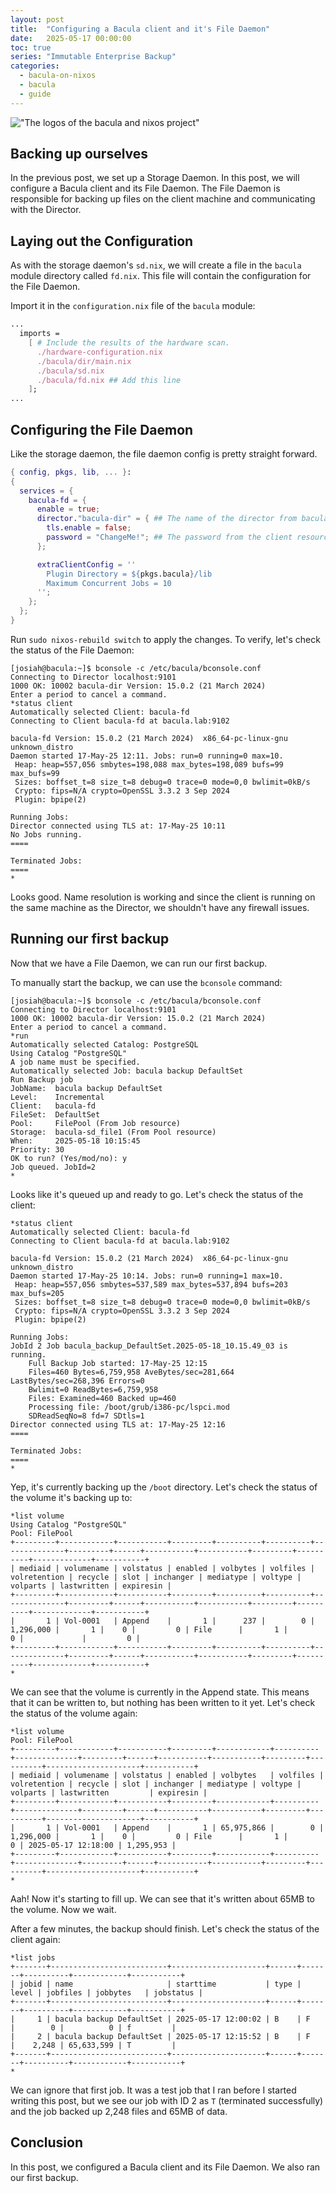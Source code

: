 ```yaml
---
layout: post
title:  "Configuring a Bacula client and it's File Daemon" 
date:   2025-05-17 00:00:00
toc: true
series: "Immutable Enterprise Backup"
categories:
  - bacula-on-nixos
  - bacula
  - guide
---
```


!["The logos of the bacula and nixos project"](/assets/img/posts/2025-04-17-immutable-bacula/splash.png)

## Backing up ourselves
In the previous post, we set up a Storage Daemon. In this post, we will configure a Bacula client and its File Daemon.
The File Daemon is responsible for backing up files on the client machine and communicating with the Director.

## Laying out the Configuration
As with the storage daemon's `sd.nix`, we will create a file in the `bacula` module directory called `fd.nix`.
This file will contain the configuration for the File Daemon.

Import it in the `configuration.nix` file of the `bacula` module:
```nix
...
  imports =
    [ # Include the results of the hardware scan.
      ./hardware-configuration.nix
      ./bacula/dir/main.nix
      ./bacula/sd.nix
      ./bacula/fd.nix ## Add this line
    ];
...
```

## Configuring the File Daemon
Like the storage daemon, the file daemon config is pretty straight forward.
```nix
{ config, pkgs, lib, ... }:
{
  services = {
    bacula-fd = {
      enable = true;
      director."bacula-dir" = { ## The name of the director from bacula/dir/services.nix
        tls.enable = false;
        password = "ChangeMe!"; ## The password from the client resource in bacula/dir/services.nix
      };

      extraClientConfig = ''
        Plugin Directory = ${pkgs.bacula}/lib
        Maximum Concurrent Jobs = 10
      '';
    };
  };
}
```

Run `sudo nixos-rebuild switch` to apply the changes.
To verify, let's check the status of the File Daemon:
```shell
[josiah@bacula:~]$ bconsole -c /etc/bacula/bconsole.conf 
Connecting to Director localhost:9101
1000 OK: 10002 bacula-dir Version: 15.0.2 (21 March 2024)
Enter a period to cancel a command.
*status client
Automatically selected Client: bacula-fd
Connecting to Client bacula-fd at bacula.lab:9102

bacula-fd Version: 15.0.2 (21 March 2024)  x86_64-pc-linux-gnu unknown_distro 
Daemon started 17-May-25 12:11. Jobs: run=0 running=0 max=10.
 Heap: heap=557,056 smbytes=198,088 max_bytes=198,089 bufs=99 max_bufs=99
 Sizes: boffset_t=8 size_t=8 debug=0 trace=0 mode=0,0 bwlimit=0kB/s
 Crypto: fips=N/A crypto=OpenSSL 3.3.2 3 Sep 2024
 Plugin: bpipe(2) 

Running Jobs:
Director connected using TLS at: 17-May-25 10:11
No Jobs running.
====

Terminated Jobs:
====
*
```
Looks good.  Name resolution is working and since the client is running on the same machine as the Director, we shouldn't have any firewall issues.

## Running our first backup
Now that we have a File Daemon, we can run our first backup.

To manually start the backup, we can use the `bconsole` command:
```shell
[josiah@bacula:~]$ bconsole -c /etc/bacula/bconsole.conf 
Connecting to Director localhost:9101
1000 OK: 10002 bacula-dir Version: 15.0.2 (21 March 2024)
Enter a period to cancel a command.
*run
Automatically selected Catalog: PostgreSQL
Using Catalog "PostgreSQL"
A job name must be specified.
Automatically selected Job: bacula backup DefaultSet
Run Backup job
JobName:  bacula backup DefaultSet
Level:    Incremental
Client:   bacula-fd
FileSet:  DefaultSet
Pool:     FilePool (From Job resource)
Storage:  bacula-sd_file1 (From Pool resource)
When:     2025-05-18 10:15:45
Priority: 30
OK to run? (Yes/mod/no): y
Job queued. JobId=2
*
```
Looks like it's queued up and ready to go.  Let's check the status of the client:
```shell
*status client
Automatically selected Client: bacula-fd
Connecting to Client bacula-fd at bacula.lab:9102

bacula-fd Version: 15.0.2 (21 March 2024)  x86_64-pc-linux-gnu unknown_distro 
Daemon started 17-May-25 10:14. Jobs: run=0 running=1 max=10.
 Heap: heap=557,056 smbytes=537,589 max_bytes=537,894 bufs=203 max_bufs=205
 Sizes: boffset_t=8 size_t=8 debug=0 trace=0 mode=0,0 bwlimit=0kB/s
 Crypto: fips=N/A crypto=OpenSSL 3.3.2 3 Sep 2024
 Plugin: bpipe(2) 

Running Jobs:
JobId 2 Job bacula_backup_DefaultSet.2025-05-18_10.15.49_03 is running.
    Full Backup Job started: 17-May-25 12:15
    Files=460 Bytes=6,759,958 AveBytes/sec=281,664 LastBytes/sec=268,396 Errors=0
    Bwlimit=0 ReadBytes=6,759,958
    Files: Examined=460 Backed up=460
    Processing file: /boot/grub/i386-pc/lspci.mod
    SDReadSeqNo=8 fd=7 SDtls=1
Director connected using TLS at: 17-May-25 12:16
====

Terminated Jobs:
====
*
```
Yep, it's currently backing up the `/boot` directory.  Let's check the status of the volume it's backing up to:
```shell
*list volume
Using Catalog "PostgreSQL"
Pool: FilePool
+---------+------------+-----------+---------+----------+----------+--------------+---------+------+-----------+-----------+---------+----------+-------------+-----------+
| mediaid | volumename | volstatus | enabled | volbytes | volfiles | volretention | recycle | slot | inchanger | mediatype | voltype | volparts | lastwritten | expiresin |
+---------+------------+-----------+---------+----------+----------+--------------+---------+------+-----------+-----------+---------+----------+-------------+-----------+
|       1 | Vol-0001   | Append    |       1 |      237 |        0 |    1,296,000 |       1 |    0 |         0 | File      |       1 |        0 |             |         0 |
+---------+------------+-----------+---------+----------+----------+--------------+---------+------+-----------+-----------+---------+----------+-------------+-----------+
*
```
We can see that the volume is currently in the Append state.  This means that it can be written to, but nothing has been written to it yet.
Let's check the status of the volume again:
```shell
*list volume
Pool: FilePool
+---------+------------+-----------+---------+------------+----------+--------------+---------+------+-----------+-----------+---------+----------+---------------------+-----------+
| mediaid | volumename | volstatus | enabled | volbytes   | volfiles | volretention | recycle | slot | inchanger | mediatype | voltype | volparts | lastwritten         | expiresin |
+---------+------------+-----------+---------+------------+----------+--------------+---------+------+-----------+-----------+---------+----------+---------------------+-----------+
|       1 | Vol-0001   | Append    |       1 | 65,975,866 |        0 |    1,296,000 |       1 |    0 |         0 | File      |       1 |        0 | 2025-05-17 12:18:00 | 1,295,953 |
+---------+------------+-----------+---------+------------+----------+--------------+---------+------+-----------+-----------+---------+----------+---------------------+-----------+
*
```
Aah!  Now it's starting to fill up.  We can see that it's written about 65MB to the volume.
Now we wait.

After a few minutes, the backup should finish.  Let's check the status of the client again:
```shell
*list jobs
+-------+--------------------------+---------------------+------+-------+----------+------------+-----------+
| jobid | name                     | starttime           | type | level | jobfiles | jobbytes   | jobstatus |
+-------+--------------------------+---------------------+------+-------+----------+------------+-----------+
|     1 | bacula backup DefaultSet | 2025-05-17 12:00:02 | B    | F     |        0 |          0 | f         |
|     2 | bacula backup DefaultSet | 2025-05-17 12:15:52 | B    | F     |    2,248 | 65,633,599 | T         |
+-------+--------------------------+---------------------+------+-------+----------+------------+-----------+
*
```
We can ignore that first job.  It was a test job that I ran before I started writing this post, but we see our job with ID 2 as `T` (terminated successfully) and the job backed up 2,248 files and 65MB of data.

## Conclusion
In this post, we configured a Bacula client and its File Daemon.  We also ran our first backup.
